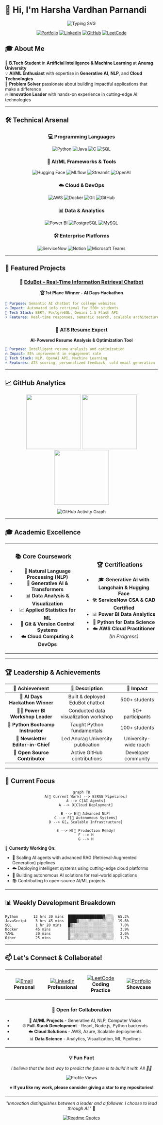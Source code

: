 # 👋 Hi, I'm Harsha Vardhan Parnandi

<div align="center">

![Typing SVG](https://readme-typing-svg.herokuapp.com?font=Fira+Code&duration=3000&pause=1000&color=2563EB&center=true&vCenter=true&multiline=true&width=600&height=100&lines=AI%2FML+Engineering+Student;Building+Next-Gen+AI+Solutions;Passionate+about+Generative+AI+%26+NLP)

[![Portfolio](https://img.shields.io/badge/Portfolio-harshajustin.com-2563EB?style=for-the-badge&logo=google-chrome&logoColor=white)](https://harshajustin.netlify.app)
[![LinkedIn](https://img.shields.io/badge/LinkedIn-Connect-0077B5?style=for-the-badge&logo=linkedin&logoColor=white)](https://www.linkedin.com/in/harsha-vardhan-027413304/)
[![GitHub](https://img.shields.io/badge/GitHub-Follow-181717?style=for-the-badge&logo=github&logoColor=white)](https://github.com/harshajustin)
[![LeetCode](https://img.shields.io/badge/LeetCode-Solve-FFA116?style=for-the-badge&logo=leetcode&logoColor=white)](https://leetcode.com/u/22eg107a47/)

</div>

## 🎓 About Me

🚀 **B.Tech Student** in **Artificial Intelligence & Machine Learning** at **Anurag University**  
💡 **AI/ML Enthusiast** with expertise in **Generative AI**, **NLP**, and **Cloud Technologies**  
🌟 **Problem Solver** passionate about building impactful applications that make a difference  
🔥 **Innovation Leader** with hands-on experience in cutting-edge AI technologies  

---

## 🛠️ Technical Arsenal

<div align="center">

### 💻 Programming Languages
![Python](https://img.shields.io/badge/Python-3776AB?style=for-the-badge&logo=python&logoColor=white)
![Java](https://img.shields.io/badge/Java-ED8B00?style=for-the-badge&logo=oracle&logoColor=white)
![C](https://img.shields.io/badge/C-00599C?style=for-the-badge&logo=c&logoColor=white)
![SQL](https://img.shields.io/badge/SQL-4479A1?style=for-the-badge&logo=mysql&logoColor=white)

### 🤖 AI/ML Frameworks & Tools
![Hugging Face](https://img.shields.io/badge/🤗_Hugging_Face-FFD21E?style=for-the-badge)
![MLflow](https://img.shields.io/badge/MLflow-0194E2?style=for-the-badge&logo=mlflow&logoColor=white)
![Streamlit](https://img.shields.io/badge/Streamlit-FF4B4B?style=for-the-badge&logo=streamlit&logoColor=white)
![OpenAI](https://img.shields.io/badge/OpenAI-412991?style=for-the-badge&logo=openai&logoColor=white)

### ☁️ Cloud & DevOps
![AWS](https://img.shields.io/badge/AWS-232F3E?style=for-the-badge&logo=amazon-aws&logoColor=white)
![Docker](https://img.shields.io/badge/Docker-2496ED?style=for-the-badge&logo=docker&logoColor=white)
![Git](https://img.shields.io/badge/Git-F05032?style=for-the-badge&logo=git&logoColor=white)
![GitHub](https://img.shields.io/badge/GitHub-181717?style=for-the-badge&logo=github&logoColor=white)

### 📊 Data & Analytics
![Power BI](https://img.shields.io/badge/Power_BI-F2C811?style=for-the-badge&logo=powerbi&logoColor=black)
![PostgreSQL](https://img.shields.io/badge/PostgreSQL-336791?style=for-the-badge&logo=postgresql&logoColor=white)
![MySQL](https://img.shields.io/badge/MySQL-4479A1?style=for-the-badge&logo=mysql&logoColor=white)

### 🛠️ Enterprise Platforms
![ServiceNow](https://img.shields.io/badge/ServiceNow-62D84E?style=for-the-badge&logo=servicenow&logoColor=white)
![Notion](https://img.shields.io/badge/Notion-000000?style=for-the-badge&logo=notion&logoColor=white)
![Microsoft Teams](https://img.shields.io/badge/Microsoft_Teams-6264A7?style=for-the-badge&logo=microsoft-teams&logoColor=white)

</div>

---

## 🚀 Featured Projects

<div align="center">

### 🤖 [EduBot – Real-Time Information Retrieval Chatbot](https://github.com/7FD-Visionova/Edubot)
**🏆 1st Place Winner - AI Days Hackathon**

</div>

```yaml
🎯 Purpose: Semantic AI chatbot for college websites
🔥 Impact: Automated info retrieval for 500+ students
🧠 Tech Stack: BERT, PostgreSQL, Gemini 1.5 Flash API
⚡ Features: Real-time responses, semantic search, scalable architecture
```

<div align="center">

### 📝 [ATS Resume Expert](https://github.com/harshajustin/ATS-Resume-Expert)
**AI-Powered Resume Analysis & Optimization Tool**

</div>

```yaml
🎯 Purpose: Intelligent resume analysis and optimization
🔥 Impact: 85% improvement in engagement rate
🧠 Tech Stack: NLP, OpenAI API, Machine Learning
⚡ Features: ATS scoring, personalized feedback, cold email generation
```

---

## 📈 GitHub Analytics

<div align="center">

<img height="180em" src="https://github-readme-stats.vercel.app/api?username=harshajustin&show_icons=true&theme=dark&border_radius=12&bg_color=0D1117&title_color=3B82F6&text_color=E2E8F0&icon_color=3B82F6&border_color=334155" />
<img height="180em" src="https://github-readme-stats.vercel.app/api/top-langs/?username=harshajustin&layout=compact&theme=dark&border_radius=12&bg_color=0D1117&title_color=3B82F6&text_color=E2E8F0&border_color=334155&langs_count=8" />

<img height="180em" src="https://streak-stats.demolab.com/?user=harshajustin&theme=dark&border_radius=12&background=0D1117&border=334155&stroke=3B82F6&ring=3B82F6&fire=F59E0B&currStreakLabel=E2E8F0&sideLabels=E2E8F0&currStreakNum=3B82F6&sideNums=3B82F6&dates=94A3B8" />

![GitHub Activity Graph](https://github-readme-activity-graph.vercel.app/graph?username=harshajustin&theme=github-compact&bg_color=0D1117&color=3B82F6&line=3B82F6&point=E2E8F0&area=true&hide_border=true)

</div>

---

## 🎓 Academic Excellence

<table align="center">
<tr>
<td align="center" width="50%">

### 📚 Core Coursework
- 🧠 **Natural Language Processing (NLP)**
- 🤖 **Generative AI & Transformers**
- 📊 **Data Analysis & Visualization**
- 📈 **Applied Statistics for ML**
- 🔧 **Git & Version Control Systems**
- ☁️ **Cloud Computing & DevOps**

</td>
<td align="center" width="50%">

### 🏆 Certifications
- 🎓 **Generative AI with Langchain & Hugging Face**
- 🛠️ **ServiceNow CSA & CAD Certified**
- 📊 **Power BI Data Analytics**
- 🐍 **Python for Data Science**
- ☁️ **AWS Cloud Practitioner** *(In Progress)*

</td>
</tr>
</table>

---

## 🏆 Leadership & Achievements

<div align="center">

| 🏅 Achievement | 📝 Description | 👥 Impact |
|:-------------:|:-------------:|:---------:|
| 🥇 **AI Days Hackathon Winner** | Built & deployed EduBot chatbot | 500+ students |
| 🧑‍🏫 **Power BI Workshop Leader** | Conducted data visualization workshop | 50+ participants |
| 🐍 **Python Bootcamp Instructor** | Taught Python fundamentals | 100+ students |
| 📰 **Newsletter Editor-in-Chief** | Led Anurag University publication | University-wide reach |
| 🎯 **Open Source Contributor** | Active GitHub contributions | Developer community |

</div>

---

## 🔬 Current Focus

<div align="center">

```mermaid
graph TD
    A[🔭 Current Work] --> B[RAG Pipelines]
    A --> C[AI Agents]
    A --> D[Cloud Deployment]
    
    B --> E[🧠 Advanced NLP]
    C --> F[🤖 Autonomous Systems]
    D --> G[☁️ Scalable Infrastructure]
    
    E --> H[🚀 Production Ready]
    F --> H
    G --> H
```

</div>

🔭 **Currently Working On:**
- 🧠 Scaling AI agents with advanced RAG (Retrieval-Augmented Generation) pipelines
- ☁️ Deploying intelligent systems using cutting-edge cloud platforms
- 🤖 Building autonomous AI solutions for real-world applications
- 📚 Contributing to open-source AI/ML projects

---

## 📊 Weekly Development Breakdown

<!--START_SECTION:waka-->
```text
Python       12 hrs 30 mins  ████████████████▓░░░░  65.2%
JavaScript    3 hrs 45 mins  ████▒░░░░░░░░░░░░░░░░  19.6%
SQL           1 hr 20 mins   █▒░░░░░░░░░░░░░░░░░░░   7.0%
Docker        45 mins        ▒░░░░░░░░░░░░░░░░░░░░   3.9%
YAML          30 mins        ▒░░░░░░░░░░░░░░░░░░░░   2.6%
Other         25 mins        ▒░░░░░░░░░░░░░░░░░░░░   1.7%
```
<!--END_SECTION:waka-->

---

## 📫 Let's Connect & Collaborate!

<div align="center">

<table>
<tr>
<td align="center" width="25%">

[![Email](https://img.shields.io/badge/Email-D14836?style=for-the-badge&logo=gmail&logoColor=white)](mailto:harshajustin2@gmail.com)
**Personal**

</td>
<td align="center" width="25%">

[![LinkedIn](https://img.shields.io/badge/LinkedIn-0077B5?style=for-the-badge&logo=linkedin&logoColor=white)](https://www.linkedin.com/in/harsha-vardhan-027413304/)
**Professional**

</td>
<td align="center" width="25%">

[![LeetCode](https://img.shields.io/badge/LeetCode-FFA116?style=for-the-badge&logo=leetcode&logoColor=white)](https://leetcode.com/u/22eg107a47/)
**Coding Practice**

</td>
<td align="center" width="25%">

[![Portfolio](https://img.shields.io/badge/Portfolio-FF5722?style=for-the-badge&logo=google-chrome&logoColor=white)](https://harshajustin.netlify.app)
**Showcase**

</td>
</tr>
</table>

### 🤝 Open for Collaboration
- 🚀 **AI/ML Projects** - Generative AI, NLP, Computer Vision
- 🌐 **Full-Stack Development** - React, Node.js, Python backends
- ☁️ **Cloud Solutions** - AWS, Azure, Scalable deployments
- 📊 **Data Science** - Analytics, Visualization, ML Pipelines

</div>

---

<div align="center">

### 💡 Fun Fact
*I believe that the best way to predict the future is to build it with AI! 🤖✨*

![Profile Views](https://komarev.com/ghpvc/?username=harshajustin&color=2563EB&style=for-the-badge&label=PROFILE+VIEWS)

**⭐ If you like my work, please consider giving a star to my repositories!**

</div>

---

<div align="center">

*"Innovation distinguishes between a leader and a follower. I choose to lead through AI."* 🚀

[![Readme Quotes](https://quotes-github-readme.vercel.app/api?type=horizontal&theme=dark)](https://github.com/piyushsuthar/github-readme-quotes)

</div>
